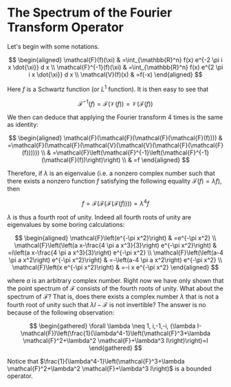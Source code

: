 # The Spectrum of the Fourier Transform Operator

Let's begin with some notations.

$$
\begin{aligned}
\mathcal{F}(f)(\xi) & =\int_{\mathbb{R}^n} f(x) e^{-2 \pi i x \dot{\xi}} d x \\
\mathcal{F}^{-1}(f)(\xi) & =\int_{\mathbb{R}^n} f(x) e^{2 \pi i x \dot{\xi}} d x \\
\mathcal{V}(f)(x) & =f(-x)
\end{aligned}
$$

Here $f$ is a Schwartz function (or $L^1$ function). It is then easy to see that

$$\mathcal{F}^{-1}(f)=\mathcal{F}(\mathcal{V}(f))=\mathcal{V}(\mathcal{F}(f))$$

We then can deduce that applying the Fourier transform 4 times is the same as identity:

$$
\begin{aligned}
\mathcal{F}(\mathcal{F}(\mathcal{F}(\mathcal{F}(f)))) & =\mathcal{F}(\mathcal{F}(\mathcal{V}(\mathcal{V}(\mathcal{F}(\mathcal{F}(f)))))) \\
& =\mathcal{F}\left(\mathcal{F}^{-1}\left(\mathcal{F}^{-1}(\mathcal{F}(f))\right)\right) \\
& =f
\end{aligned}
$$

Therefore, if $\lambda$ is an eigenvalue (i.e. a nonzero complex number such that there exists a nonzero function $f$ satisfying the following equality $\mathcal{F}(f)=\lambda f$), then

$$f=\mathcal{F}(\mathcal{F}(\mathcal{F}(\mathcal{F}(f))))=\lambda^4 f$$

$\lambda$ is thus a fourth root of unity. Indeed all fourth roots of unity are eigenvalues by some boring calculations:

$$
\begin{aligned}
\mathcal{F}\left(e^{-\pi x^2}\right) & =e^{-\pi x^2} \\
\mathcal{F}\left(\left(a x-\frac{4 \pi a x^3}{3}\right) e^{-\pi x^2}\right) & =i\left(a x-\frac{4 \pi a x^3}{3}\right) e^{-\pi x^2} \\
\mathcal{F}\left(\left(a-4 \pi a x^2\right) e^{-\pi x^2}\right) & =-\left(a-4 \pi a x^2\right) e^{-\pi x^2} \\
\mathcal{F}\left(x e^{-\pi x^2}\right) & =-i x e^{-\pi x^2}
\end{aligned}
$$

where $a$ is an arbitrary complex number. Right now we have only shown that the point spectrum of $\mathcal{F}$ consists of the fourth roots of unity. What about the spectrum of $\mathcal{F}$? That is, does there exists a complex number $\lambda$ that is not a fourth root of unity such that $\lambda I-\mathcal{F}$ is not invertible? The answer is no because of the following observation:

$$
\begin{gathered}
\forall \lambda \neq 1, i,-1,-i, (\lambda I-\mathcal{F})\left(\frac{1}{\lambda^4-1}\left(\mathcal{F}^3+\lambda \mathcal{F}^2+\lambda^2 \mathcal{F}+\lambda^3 I\right)\right)=I
\end{gathered}
$$

Notice that $\frac{1}{\lambda^4-1}\left(\mathcal{F}^3+\lambda \mathcal{F}^2+\lambda^2 \mathcal{F}+\lambda^3 I\right)$ is a bounded operator.












